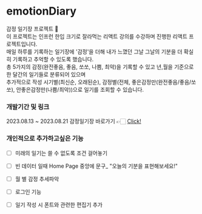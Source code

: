 
# emotionDiary

감정 일기장 프로젝트 🎉<br/>
이 프로젝트는 인프런 한입 크기로 잘라먹는 리액트 강의를 수강하며 진행한 리액트 프로젝트입니다.<br/>
매일 하루를 기록하는 일기장에 '감정'을 더해 내가 느꼈던 그날 그날의 기분을 더 확실히 기록하고 추억할 수 있도록 했습니다.<br/>
총 5가지의 감정(완전좋음, 좋음, 쏘쏘, 나쁨, 최악)을 기록할 수 있고 년,월을 기준으로 한 달간의 일기들로 분류되어 있으며<br/>
추가적으로 작성 시기별(최신순, 오래된순), 감정별(전체, 좋은감정만(완전좋음/좋음/쏘쏘), 안좋은감정만(나쁨/최악))으로 일기를 조회할 수 있습니다.


### 개발기간 및 링크
2023.08.13 ~ 2023.08.21
감정일기장 바로가기 👉🏻 [Click!]

### 개인적으로 추가하고싶은 기능
- [ ] 미래의 일기는 쓸 수 없도록 조건 걸어놓기
- [ ] 빈 데이터 일때 Home Page 중앙에 문구_ "오늘의 기분을 표현해보세요!"
- [ ] 월 별 감정 추세파악
- [ ] 로그인 기능
- [ ] 일기 작성 시 폰트와 관련한 편집기 추가



[Click!]: https://sihyonn98-react-project.web.app/ 
